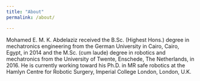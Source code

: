 ```yaml
---
title: "About"
permalink: /about/

---
```


Mohamed E. M. K. Abdelaziz received the B.Sc. (Highest Hons.) degree in mechatronics engineering from the German University in Cairo, Cairo, Egypt, in 2014 and the M.Sc. (cum laude) degree in robotics and mechatronics from the University of Twente, Enschede, The Netherlands, in 2016. He is currently working toward his Ph.D. in MR safe robotics at the Hamlyn Centre for Robotic Surgery, Imperial College London, London, U.K.
